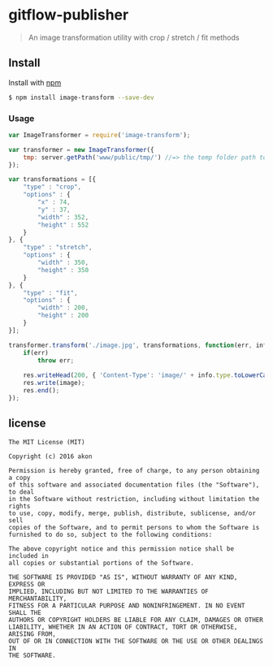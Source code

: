 # gitflow-publisher

> An image transformation utility with crop / stretch / fit methods

## Install

Install with [npm](https://www.npmjs.com/)

```sh
$ npm install image-transform --save-dev
```

### Usage

```js
var ImageTransformer = require('image-transform');

var transformer = new ImageTransformer({
    tmp: server.getPath('www/public/tmp/') //=> the temp folder path to be used as file cache
});

var transformations = [{
    "type" : "crop",
    "options" : {
        "x" : 74,
        "y" : 37,
        "width" : 352,
        "height" : 552
    }
}, {
    "type" : "stretch",
    "options" : {
        "width" : 350,
        "height" : 350
    }
}, {
    "type" : "fit",
    "options" : {
        "width" : 200,
        "height" : 200
    }
}];

transformer.transform('./image.jpg', transformations, function(err, info, image) {
    if(err)
        throw err;
        
    res.writeHead(200, { 'Content-Type': 'image/' + info.type.toLowerCase() });
    res.write(image);
    res.end();
});
```

## license

	The MIT License (MIT)

	Copyright (c) 2016 akon

	Permission is hereby granted, free of charge, to any person obtaining a copy
	of this software and associated documentation files (the "Software"), to deal
	in the Software without restriction, including without limitation the rights
	to use, copy, modify, merge, publish, distribute, sublicense, and/or sell
	copies of the Software, and to permit persons to whom the Software is
	furnished to do so, subject to the following conditions:

	The above copyright notice and this permission notice shall be included in
	all copies or substantial portions of the Software.

	THE SOFTWARE IS PROVIDED "AS IS", WITHOUT WARRANTY OF ANY KIND, EXPRESS OR
	IMPLIED, INCLUDING BUT NOT LIMITED TO THE WARRANTIES OF MERCHANTABILITY,
	FITNESS FOR A PARTICULAR PURPOSE AND NONINFRINGEMENT. IN NO EVENT SHALL THE
	AUTHORS OR COPYRIGHT HOLDERS BE LIABLE FOR ANY CLAIM, DAMAGES OR OTHER
	LIABILITY, WHETHER IN AN ACTION OF CONTRACT, TORT OR OTHERWISE, ARISING FROM,
	OUT OF OR IN CONNECTION WITH THE SOFTWARE OR THE USE OR OTHER DEALINGS IN
	THE SOFTWARE.
